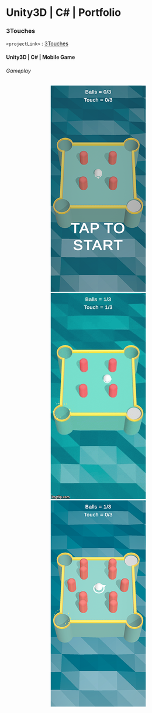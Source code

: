 # Unity3D | C# | Portfolio

### 3Touches
`<projectLink>` : [3Touches](https://github.com/Smi1e-man/3Touches)

#### Unity3D | C# | Mobile Game
###### *Gameplay*
<p align="center">
<img src="img/img_3touches_1.png"/>
<img src="gif/demo_3touches.gif"/>
<img src="img/img_3touches_2.png"/>
</p>
